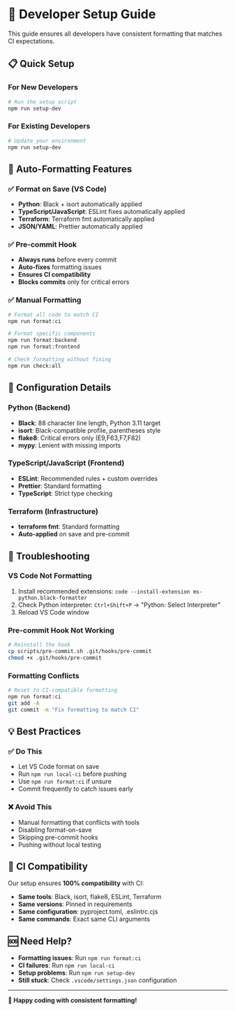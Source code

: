 # 🚀 Developer Setup Guide

This guide ensures all developers have consistent formatting that matches CI expectations.

## 📋 Quick Setup

### For New Developers
```bash
# Run the setup script
npm run setup-dev
```

### For Existing Developers
```bash
# Update your environment
npm run setup-dev
```

## 🎨 Auto-Formatting Features

### ✅ **Format on Save** (VS Code)
- **Python**: Black + isort automatically applied
- **TypeScript/JavaScript**: ESLint fixes automatically applied
- **Terraform**: Terraform fmt automatically applied
- **JSON/YAML**: Prettier automatically applied

### ✅ **Pre-commit Hook**
- **Always runs** before every commit
- **Auto-fixes** formatting issues
- **Ensures CI compatibility**
- **Blocks commits** only for critical errors

### ✅ **Manual Formatting**
```bash
# Format all code to match CI
npm run format:ci

# Format specific components
npm run format:backend
npm run format:frontend

# Check formatting without fixing
npm run check:all
```

## 🔧 Configuration Details

### Python (Backend)
- **Black**: 88 character line length, Python 3.11 target
- **isort**: Black-compatible profile, parentheses style
- **flake8**: Critical errors only (E9,F63,F7,F82)
- **mypy**: Lenient with missing imports

### TypeScript/JavaScript (Frontend)
- **ESLint**: Recommended rules + custom overrides
- **Prettier**: Standard formatting
- **TypeScript**: Strict type checking

### Terraform (Infrastructure)
- **terraform fmt**: Standard formatting
- **Auto-applied** on save and pre-commit

## 🚨 Troubleshooting

### VS Code Not Formatting
1. Install recommended extensions: `code --install-extension ms-python.black-formatter`
2. Check Python interpreter: `Ctrl+Shift+P` → "Python: Select Interpreter"
3. Reload VS Code window

### Pre-commit Hook Not Working
```bash
# Reinstall the hook
cp scripts/pre-commit.sh .git/hooks/pre-commit
chmod +x .git/hooks/pre-commit
```

### Formatting Conflicts
```bash
# Reset to CI-compatible formatting
npm run format:ci
git add -A
git commit -m "Fix formatting to match CI"
```

## 💡 Best Practices

### ✅ **Do This**
- Let VS Code format on save
- Run `npm run local-ci` before pushing
- Use `npm run format:ci` if unsure
- Commit frequently to catch issues early

### ❌ **Avoid This**
- Manual formatting that conflicts with tools
- Disabling format-on-save
- Skipping pre-commit hooks
- Pushing without local testing

## 🎯 **CI Compatibility**

Our setup ensures **100% compatibility** with CI:
- **Same tools**: Black, isort, flake8, ESLint, Terraform
- **Same versions**: Pinned in requirements
- **Same configuration**: pyproject.toml, .eslintrc.cjs
- **Same commands**: Exact same CLI arguments

## 🆘 **Need Help?**

- **Formatting issues**: Run `npm run format:ci`
- **CI failures**: Run `npm run local-ci`
- **Setup problems**: Run `npm run setup-dev`
- **Still stuck**: Check `.vscode/settings.json` configuration

---

**🎉 Happy coding with consistent formatting!**
